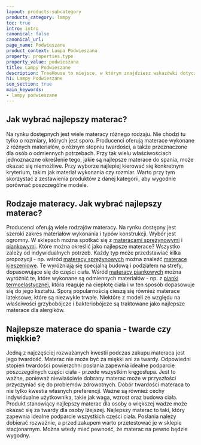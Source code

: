 ```yaml
---
layout: products-subcategory
products_category: lampy
toc: true
intro: intro
canonical: false
canonical_url:
page_name: Podwieszane
product_context: Lampa Podwieszana
property: properties.type
property_value: podwieszana
title: Lampy Podwieszane
description: TreeHouse to miejsce, w którym znajdziesz wskazówki dotyczące domu i ogrodu. Zainspiruj się się pomysłami i znajdź produkty odpowiadające Twoim oczekiwaniom.
h1: Lampy Podwieszane
seo_section: true
main_keywords:
- lampy podwieszane
---
```

## Jak wybrać najlepszy materac?

Na rynku dostępnych jest wiele materacy różnego rodzaju. Nie chodzi tu tylko o rozmiary, których jest sporo. Producenci oferują materace wykonane z różnych materiałów, o różnym stopniu twardości, a także przeznaczone dla osób o odmiennych potrzebach. Przy tak wielu właściwościach jednoznaczne określenie tego, jakie są najlepsze materace do spania, może okazać się niemożliwe. Przy wyborze najlepiej kierować się konkretnym kryterium, takim jak materiał wykonania czy rozmiar. Warto przy tym skorzystać z zestawienia produktów z danej kategorii, aby wygodnie porównać poszczególne modele.

## Rodzaje materacy. Jak wybrać najlepszy materac?

Producenci oferują wiele rodzajów materacy. Na rynku dostępny jest szeroki zakres materiałów wykonania i typów konstrukcji. Wybór jest ogromny. W sklepach można spotkać się z [materacami sprężynowymi](/pl/recenzje/najlepsze-materace/sprezynowe.html) i [piankowymi](/pl/recenzje/najlepsze-materace/piankowe.html). Które można określić jako najlepsze materace? Wszystko zależy od indywidualnych potrzeb. Każdy typ może przedstawiać kilka propozycji - np. wśród [materacy sprężynowych](/pl/recenzje/najlepsze-materace/sprezynowe.html) można znaleźć [materace kieszeniowe](/pl/recenzje/najlepsze-materace/sprezynowe.html). Te wyróżniają się specjalną budową i podziałem na strefy, dopasowujące się do części ciała. Wśród [materacy piankowych](/pl/recenzje/najlepsze-materace/piankowe.html) można wyróżnić te, które wykonane są odmiennych materiałów - np. z [pianki termoelastycznej](/pl/recenzje/najlepsze-materace/piankowe.html), która reaguje na ciepłotę ciała i w ten sposób dopasowuje się do jego kształtu. Sporą popularnością cieszą się również materace lateksowe, które są niezwykle trwałe. Niektóre z modeli ze względu na właściwości grzybobójcze i bakteriobójcze są traktowane jako najlepsze materace dla alergików.

## Najlepsze materace do spania - twarde czy miękkie?

Jedną z najczęściej rozważanych kwestii podczas zakupu materaca jest jego twardość. Materac nie może być za miękki ani za twardy. Odpowiedni stopień twardości powierzchni posłania zapewnia idealne podparcie poszczególnych części ciała - przede wszystkim kręgosłupa. Jest to ważne, ponieważ niewłaściwie dobrany materac może w przyszłości przyczyniać się do problemów zdrowotnych. Dobór twardości materaca to nie tylko kwestia własnych preferencji. Ważne są również cechy indywidualne użytkownika, takie jak waga, wzrost oraz budowa ciała. Produkt stanowiący najlepszy materac dla osoby o większej wadze może okazać się za twardy dla osoby lżejszej. Najlepszy materac to taki, który zapewnia idealne podparcie wszystkich części ciała. Posłania należy dobierać rozważnie, a przed zakupem warto przetestować je w sklepie stacjonarnym. Można wtedy mieć pewność, że materac na pewno będzie wygodny.